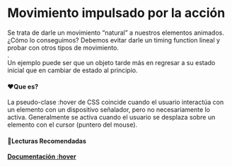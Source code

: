 # Movimiento impulsado por la acción

Se trata de darle un movimiento “natural” a nuestros elementos animados. ¿Cómo lo conseguimos? Debemos evitar darle un timing function lineal y probar con otros tipos de movimiento.  
.  
Un ejemplo puede ser que un objeto tarde más en regresar a su estado inicial que en cambiar de estado al principio.

#### ❤Que es?

La pseudo-clase :hover de CSS coincide cuando el usuario interactúa con un elemento con un dispositivo señalador, pero no necesariamente lo activa. Generalmente se activa cuando el usuario se desplaza sobre un elemento con el cursor (puntero del mouse).

#### 🧡Lecturas Recomendadas

[**Documentación :hover**](https://developer.mozilla.org/es/docs/Web/CSS/:hover)

